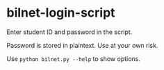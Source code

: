 # bilnet-login-script

Enter student ID and password in the script.

Password is stored in plaintext. Use at your own risk.

Use `python bilnet.py --help` to show options.